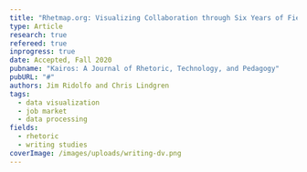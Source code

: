 ```yaml
---
title: "Rhetmap.org: Visualizing Collaboration through Six Years of Field Data"
type: Article
research: true
refereed: true
inprogress: true
date: Accepted, Fall 2020
pubname: "Kairos: A Journal of Rhetoric, Technology, and Pedagogy"
pubURL: "#"
authors: Jim Ridolfo and Chris Lindgren
tags:
  - data visualization
  - job market
  - data processing
fields:
  - rhetoric
  - writing studies
coverImage: /images/uploads/writing-dv.png
---
```

